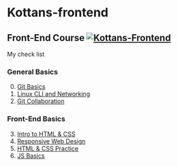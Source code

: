 # Kottans-frontend
## Front-End Course  [![Kottans-Frontend][icon-kottans]][kottans-frontend]


My check list 


### General Basics
0. [Git Basics](git_and_github/git_and_github.md)
1. [Linux CLI and Networking](/task_linux_cli/lcl_http.md)
2. [Git Collaboration](/task_git_collaboration/README.md)

### Front-End Basics
3. [Intro to HTML & CSS](/task_html_css_intro/README.md)
4. [Responsive Web Design](/task_responsive_web_design/README.md)
5. [HTML & CSS Practice](../../../HTML-CSS-POPUP)
6. [JS Basics](/\task_js_basics/README.md)

[icon-kottans]: https://img.shields.io/badge/%3D(%5E.%5E)%3D-frontend-yellow.svg
[kottans-frontend]: https://github.com/kottans/frontend
